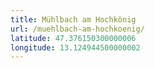 ```yaml
---
title: Mühlbach am Hochkönig
url: /muehlbach-am-hochkoenig/
latitude: 47.376150300000006
longitude: 13.124944500000002
---
```

